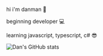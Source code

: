 hi i'm danman 🧐

beginning developer 💻

learning javascript, typescript, c# 😎

![Dan's GitHub stats](https://github-readme-stats.vercel.app/api?username=danmaninc&count_private=true&show_icons=true&theme=graywhite)
